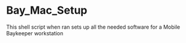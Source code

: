 # Bay_Mac_Setup

This shell script when ran sets up all the needed software for a Mobile Baykeeper workstation
